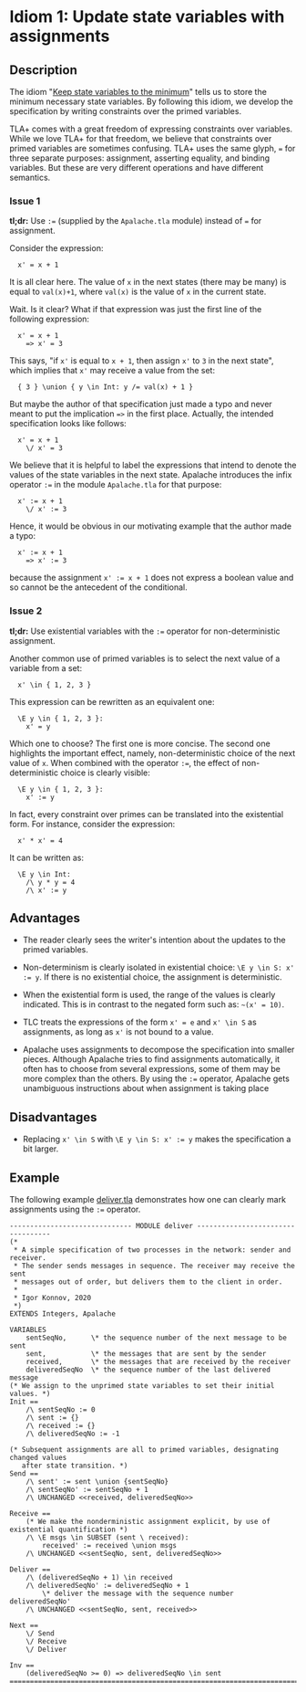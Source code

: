 # Idiom 1: Update state variables with assignments

## Description

The idiom "[Keep state variables to the
minimum](000keep-minimum-state-variables.md)" tells us to store the minimum
necessary state variables. By following this idiom, we develop
the specification by writing constraints over the primed variables.

TLA+ comes with a great freedom of expressing constraints over variables.
While we love TLA+ for that freedom, we believe that constraints over primed
variables are sometimes confusing.
TLA+ uses the same glyph, `=` for three separate purposes: assignment, asserting equality, and binding variables. But these are very different operations and have different semantics.
### Issue 1

**tl;dr:** Use `:=` (supplied by the `Apalache.tla` module) instead of `=` for assignment.

Consider the expression:

```tla
  x' = x + 1
```

It is all clear here. The value of `x` in the next states (there may be many)
is equal to `val(x)+1`, where `val(x)` is the value of `x` in the current
state.

Wait. Is it clear? What if that expression was just the first line of the following
expression:

```tla
  x' = x + 1
    => x' = 3
```

This says, "if `x'` is equal to `x + 1`, then assign `x'` to `3` in the next state", which
implies that `x'` may receive a value from the set:

```tla
  { 3 } \union { y \in Int: y /= val(x) + 1 }
```

But maybe the author of that specification just made a typo and never
meant to put the implication `=>` in the first place. Actually, the intended
specification looks like follows:

```tla
  x' = x + 1
    \/ x' = 3
```

We believe that it is helpful to label the expressions that intend to denote the
values of the state variables in the next state. Apalache introduces the infix
operator `:=` in the module `Apalache.tla` for that purpose:

```tla
  x' := x + 1
    \/ x' := 3
```

Hence, it would be obvious in our motivating example that the author made a typo:

```tla  
  x' := x + 1
    => x' := 3
```
because the assignment `x' := x + 1` does not express a boolean value
and so cannot be the antecedent of the conditional.
### Issue 2
**tl;dr:** Use existential variables with the `:=` operator for non-deterministic assignment.

Another common use of primed variables is to select the next value of a variable
from a set:

```tla
  x' \in { 1, 2, 3 }
```

This expression can be rewritten as an equivalent one:

```tla
  \E y \in { 1, 2, 3 }:
    x' = y
```

Which one to choose? The first one is more concise. The second one highlights
the important effect, namely, non-deterministic choice of the next value of `x`.
When combined with the operator `:=`, the effect of non-deterministic choice is
clearly visible:

```tla
  \E y \in { 1, 2, 3 }:
    x' := y
```

In fact, every constraint over primes can be translated into the existential form.
For instance, consider the expression:

```tla
  x' * x' = 4
```

It can be written as:

```tla
  \E y \in Int:
    /\ y * y = 4
    /\ x' := y
```

## Advantages

 - The reader clearly sees the writer's intention about the updates
   to the primed variables.

 - Non-determinism is clearly isolated in existential choice: `\E y \in S: x' := y`.
   If there is no existential choice, the assignment is deterministic.

 - When the existential form is used, the range of the values is clearly indicated.
   This is in contrast to the negated form such as: `~(x' = 10)`.

 - TLC treats the expressions of the form `x' = e` and `x' \in S` as assignments,
   as long as `x'` is not bound to a value. 

 - Apalache uses assignments to decompose the specification into smaller pieces.
   Although Apalache tries to find assignments automatically, it often has to choose
   from several expressions, some of them may be more complex than the others. By using
   the `:=` operator, Apalache gets unambiguous instructions about when assignment is taking
   place

## Disadvantages

  - Replacing `x' \in S` with `\E y \in S: x' := y` makes the specification a bit larger.

## Example

The following example [deliver.tla](./example/deliver.tla) demonstrates how
one can clearly mark assignments using the `:=` operator.

```tla
------------------------------ MODULE deliver ----------------------------------
(*
 * A simple specification of two processes in the network: sender and receiver.
 * The sender sends messages in sequence. The receiver may receive the sent
 * messages out of order, but delivers them to the client in order.
 *
 * Igor Konnov, 2020
 *)
EXTENDS Integers, Apalache

VARIABLES
    sentSeqNo,      \* the sequence number of the next message to be sent
    sent,           \* the messages that are sent by the sender
    received,       \* the messages that are received by the receiver
    deliveredSeqNo  \* the sequence number of the last delivered message
(* We assign to the unprimed state variables to set their initial values. *)
Init ==
    /\ sentSeqNo := 0
    /\ sent := {}
    /\ received := {}
    /\ deliveredSeqNo := -1

(* Subsequent assignments are all to primed variables, designating changed values
   after state transition. *)
Send ==
    /\ sent' := sent \union {sentSeqNo}
    /\ sentSeqNo' := sentSeqNo + 1
    /\ UNCHANGED <<received, deliveredSeqNo>>

Receive ==
    (* We make the nonderministic assignment explicit, by use of existential quantification *)
    /\ \E msgs \in SUBSET (sent \ received):
        received' := received \union msgs
    /\ UNCHANGED <<sentSeqNo, sent, deliveredSeqNo>>

Deliver ==
    /\ (deliveredSeqNo + 1) \in received
    /\ deliveredSeqNo' := deliveredSeqNo + 1
        \* deliver the message with the sequence number deliveredSeqNo'
    /\ UNCHANGED <<sentSeqNo, sent, received>>

Next ==
    \/ Send
    \/ Receive
    \/ Deliver

Inv ==
    (deliveredSeqNo >= 0) => deliveredSeqNo \in sent
================================================================================
```
